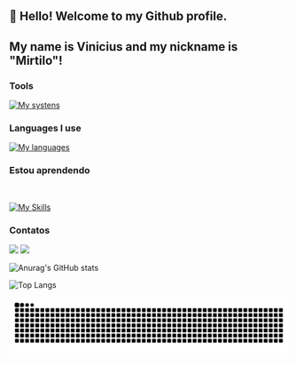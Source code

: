 ## 👋 Hello! Welcome to my Github profile.

## My name is Vinicius and my nickname is "Mirtilo"!

### Tools 

<div>

  [![My systens](https://skillicons.dev/icons?i=windows,apple,vscode,unity)](https://skillicons.dev)
</div>

### Languages I use

[![My languages](https://skillicons.dev/icons?i=nodejs,js,html,css,react,git&theme=light)](https://skillicons.dev)

### Estou aprendendo

<div style="display: inline_block"></br>

[![My Skills](https://skillicons.dev/icons?i=css,react,js&theme=light)](https://skillicons.dev)

</div>

### Contatos

<div>
<a href="https://www.linkedin.com/in/vinicius-lima-dos-santos-428333190/" target="_blank"><img src="https://img.shields.io/badge/-LinkedIn-%230077B5?style=for-the-badge&logo=linkedin&logoColor=white" target="_blank"></a>
<a href = "mailto:vinicius.contato899@hotmail.com"><img src="https://img.shields.io/badge/Gmail-D14836?style=for-the-badge&logo=gmail&logoColor=white" target="_blank"></a>
</div>


![Anurag's GitHub stats](https://github-readme-stats.vercel.app/api?username=ViniciusMirtilo&theme=radical&show_icons=true)

![Top Langs](https://github-readme-stats.vercel.app/api/top-langs/?username=ViniciusMirtilo&layout=compact&theme=radical)

![Snake animation](https://github.com/ViniciusMirtilo/ViniciusMirtilo/blob/output/github-contribution-grid-snake.svg)
